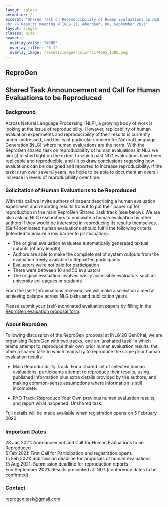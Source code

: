 ```yaml
---
layout: splash
permalink: /
excerpt: "Shared Task on Reproducibility of Human Evaluations in NLG
<br /> Results meeting @ INLG'21, Aberdeen, UK, September 2021"
layout: single
classes: wide
header:
  overlay_color: "#000"
  overlay_filter: "0.1"
  overlay_image: /assets/images/color-2174065_1280.png
---
```


## ReproGen

## Shared Task Announcement and Call for Human Evaluations to be Reproduced

### Background

Across Natural Language Processing (NLP), a growing body of work is looking at the issue of reproducibility. However, replicability of human evaluation experiments and reproducibility of their results is currently under-addressed, and this is of particular concern for Natural Language Generation (NLG) where human evaluations are the norm. With the ReproGen shared task on reproducibility of human evaluations in NLG we aim (i) to shed light on the extent to which past NLG evaluations have been replicable and reproducible, and (ii) to draw conclusions regarding how evaluations can be designed and reported to increase reproducibility. If the task is run over several years, we hope to be able to document an overall increase in levels of reproducibility over time.


### Solicitation of Human Evaluations to be Reproduced

With this call we invite authors of papers describing a human evaluation experiment and reporting results from it to put their paper up for reproduction in the main ReproGen Shared Task track (see below). We are also asking NLG researchers to nominate a human evaluation by other authors if they would be interested in reproducing its results themselves. (Self-)nominated human evaluations should fulfill the following criteria (intended to ensure a low barrier to participation):

* The original evaluation evaluates automatically generated textual outputs (of any length) 
* Authors are able to make the complete set of system outputs from the evaluation freely available to ReproGen participants
* Evaluators were not paid for participation
* There were between 10 and 50 evaluators
* The original evaluation involves easily accessible evaluators such as university colleagues or students

From the (self-)nominations received, we will make a selection aimed at achieving balance across NLG tasks and publication years.

Please submit your (self-)nominated evaluation papers by filling in the [ReproGen evaluation proposal form].

[ReproGen evaluation proposal form]: https://docs.google.com/forms/d/e/1FAIpQLSc_NSapzNRB0p-dveqNep0htroOagCXXjeTwg2SGWWHwI6tdg/viewform


### About ReproGen

Following discussion of the ReproGen proposal at INLG’20 GenChal, we are organising ReproGen with two tracks, one an ‘unshared task’ in which teams attempt to reproduce their own prior human evaluation results, the other a shared task in which teams try to reproduce the same prior human evaluation results:

* Main Reproducibility Track: For a shared set of selected human evaluations, participants attempt to reproduce their results, using published information plus extra details provided by the authors, and making common-sense assumptions where information is still incomplete.

* RYO Track: Reproduce Your Own previous human evaluation results, and report what happened. Unshared task.

Full details will be made available when registration opens on 5 February 2020.


### Important Dates

28 Jan 2021: Announcement and Call for Human Evaluations to be Reproduced\
5 Feb 2021: First Call for Participation and registration opens\
15 Feb 2021: Submission deadline for proposals of human evaluations\
15 Aug 2021: Submission deadline for reproduction reports\
End September 2021: Results presented at INLG (conference dates to be confirmed)


### Contact

<reprogen.task@gmail.com>

